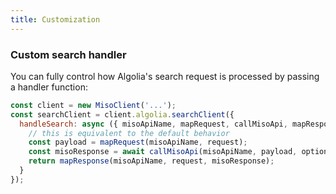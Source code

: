```yaml
---
title: Customization
---
```


### Custom search handler

You can fully control how Algolia's search request is processed by passing a handler function:

```js
const client = new MisoClient('...');
const searchClient = client.algolia.searchClient({
  handleSearch: async ({ misoApiName, mapRequest, callMisoApi, mapResponse }, request, options) => {
    // this is equivalent to the default behavior
    const payload = mapRequest(misoApiName, request);
    const misoResponse = await callMisoApi(misoApiName, payload, options);
    return mapResponse(misoApiName, request, misoResponse);
  }
});
```
